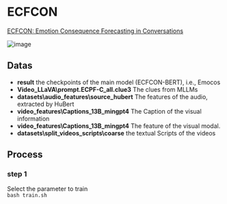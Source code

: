 # ECFCON
[ECFCON: Emotion Consequence Forecasting in Conversations](https://dl.acm.org/doi/10.1145/3664647.3681413)

![image](https://github.com/user-attachments/assets/3a8e0491-01c9-4200-b795-ef44595b3120)

## Datas
* **result** the checkpoints of the main model (ECFCON-BERT), i.e., Emocos
* **Video_LLaVA\prompt.ECPF-C_all.clue3** The clues from MLLMs
* **datasets\audio_features\source_hubert** The features of the audio, extracted by HuBert
* **video_features\Captions_13B_mingpt4**  The Caption of the visual information
* **video_features\Captions_13B_mingpt4** The feature of the visual modal.
* **datasets\split_videos_scripts\coarse** the textual Scripts of the videos

## Process
### step 1
Select the parameter to train  
`` bash train.sh ``


